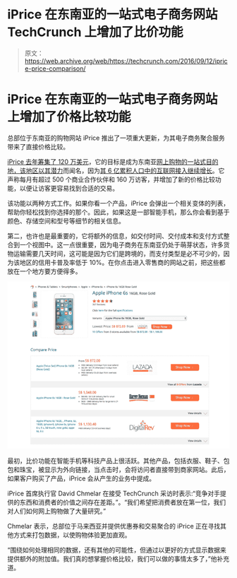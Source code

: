 # iPrice 在东南亚的一站式电子商务网站 TechCrunch 上增加了比价功能

> 原文：<https://web.archive.org/web/https://techcrunch.com/2016/09/12/iprice-price-comparison/>

# iPrice 在东南亚的一站式电子商务网站上增加了价格比较功能

总部位于东南亚的购物网站 iPrice 推出了一项重大更新，为其电子商务聚合服务带来了直接价格比较。

[iPrice 去年筹集了 120 万美元](https://web.archive.org/web/20221207203601/https://beta.techcrunch.com/2015/12/14/iprice-raises-1-2m-more-for-its-e-commerce-service-in-southeast-asia/)，它的目标是成为东南亚[网上购物的一站式目的地，该地区以其潜力](https://web.archive.org/web/20221207203601/https://beta.techcrunch.com/2016/05/24/report-southeast-asias-internet-economy-to-grow-to-200b-by-2025/)而闻名，因为[其 6 亿累积人口中的互联网接入继续增长](https://web.archive.org/web/20221207203601/https://beta.techcrunch.com/2016/09/01/smartphone-sales-jump-6-5-in-southeast-asia-but-sub-150-devices-rule/)。它声称每月有超过 500 个商业合作伙伴和 160 万访客，并增加了新的价格比较功能，以便让访客更容易找到合适的交易。

该功能以两种方式工作。如果你看一个产品，iPrice 会弹出一个相关变体的列表，帮助你轻松找到你选择的那个。因此，如果这是一部智能手机，那么你会看到基于颜色、存储空间和型号等细节的相关信息。

第二，也许也是最重要的，它将额外的信息，如交付时间、交付成本和支付方式整合到一个视图中。这一点很重要，因为电子商务在东南亚仍处于萌芽状态，许多货物运输需要几天时间，这可能是因为它们是跨境的，而支付类型是必不可少的，因为该地区的信用卡普及率低于 10%。在你点击进入零售商的网站之前，把这些都放在一个地方要方便得多。

![screenshot-2016-09-12-01-22-02](img/f09e241d57b3a0c5cdc8aae97fcebe04.png)

最初，比价功能在智能手机等科技产品上很活跃。其他产品，包括衣服、鞋子、包包和珠宝，被显示为外向链接，当点击时，会将访问者直接带到商家网站。此后，如果客户购买了产品，iPrice 会从产生的业务中提成。

iPrice 首席执行官 David Chmelar 在接受 TechCrunch 采访时表示:“竞争对手提供的东西和消费者的价值之间存在差距。”。“我们希望把消费者放在第一位，我们对人们如何网上购物做了大量研究。”

Chmelar 表示，总部位于马来西亚并提供优惠券和交易聚合的 iPrice 正在寻找其他方式来打包数据，以使购物体验更加直观。

“围绕如何处理相同的数据，还有其他的可能性，但通过以更好的方式显示数据来提供额外的附加值。我们真的想掌握价格比较，我们可以做的事情太多了，”他补充道。